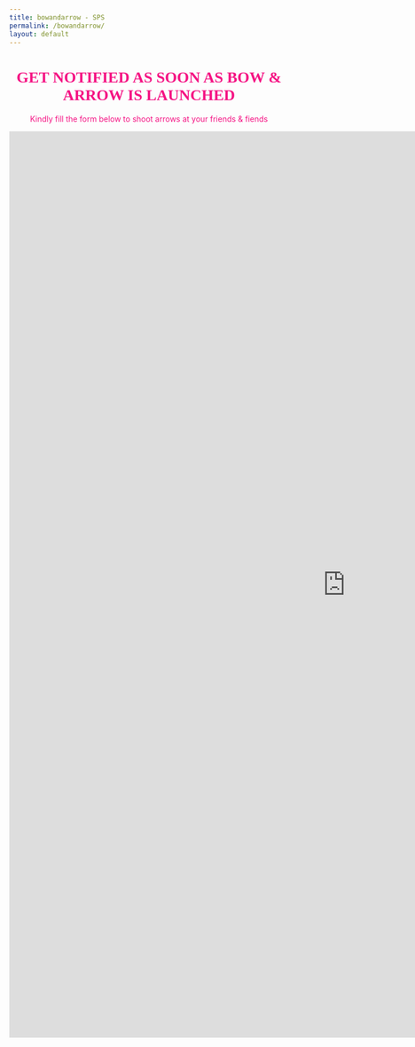 ```yaml
---
title: bowandarrow - SPS
permalink: /bowandarrow/
layout: default
---
```

<div class="bowandarrow" style="text-align: center;">
	<div style="text-align: center;font-family: koyu; color: #f51484;">
	<h1>GET NOTIFIED AS SOON AS BOW & ARROW IS LAUNCHED</h1>
	</div>
<div class="boom-text">
<p style="color: #f51484;">Kindly fill the form below to shoot arrows at your friends & fiends</p> 
</div>
<iframe src="https://docs.google.com/forms/d/e/1FAIpQLScajBLRICmx8h-HXm5yayeZ620ylo4JNtcPtvk0Kq7u20kUGA/viewform?embedded=true" width="1212" height="1633" frameborder="0" marginheight="0" marginwidth="0">Loading...</iframe>
</div>